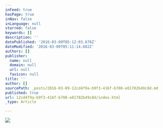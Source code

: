 ```yaml
---
inFeed: true
hasPage: true
inNav: false
inLanguage: null
starred: false
keywords: []
description: ''
datePublished: '2016-03-09T05:12:03.678Z'
dateModified: '2016-03-09T05:11:14.682Z'
authors: []
publisher:
  name: null
  domain: null
  url: null
  favicon: null
title: ''
author: []
sourcePath: _posts/2016-03-09-12cd4f9a-b9f3-416f-b708-e81702b49c8d.md
published: true
url: 12cd4f9a-b9f3-416f-b708-e81702b49c8d/index.html
_type: Article

---
```

![](https://the-grid-user-content.s3-us-west-2.amazonaws.com/a8a34f9b-d458-4742-8b29-465b7da70821.jpg)
